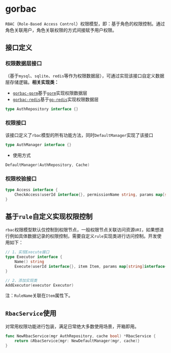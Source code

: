 # gorbac

`RBAC`（`Role-Based Access Control`）权限模型，即：基于角色的权限控制。通过角色关联用户，角色关联权限的方式间接赋予用户权限。

## 接口定义

### 权限数据层接口
（基于`mysql`、`sqlite`、`redis`等作为权限数据层），可通过实现该接口自定义数据层存储逻辑。**相关实现类：**

- [`gorbac-gorm`](https://github.com/kordar/gorbac-gorm)基于[`gorm`](https://github.com/go-gorm/gorm)实现权限数据层
- [`gorbac-redis`](https://github.com/kordar/gorbac-redis)基于[`go-redis`](https://github.com/redis/go-redis)实现权限数据层

```go
type AuthRepository interface {}
```

### 权限接口

该接口定义了`rbac`模型的所有功能方法，同时`DefaultManager`实现了该接口

```go
type AuthManager interface {} 
```

- 使用方式

```go
DefaultManager(AuthRepository, Cache)
```


### 权限校验接口

```go
type Access interface {
    CheckAccess(userId interface{}, permissionName string, params map[string]interface{}) bool
}
```

## 基于`rule`自定义实现权限控制

`rbac`权限模型默认仅控制到权限节点，一般权限节点关联访问资源`URI`，如果想进行例如具体数据记录的权限控制，需要自定义`rule`实现类进行访问控制。开发使用如下：

```go
// 1、实现Execute接口
type Executor interface {
    Name() string
    Execute(userId interface{}, item Item, params map[string]interface{}) bool
}

// 2、添加实现类
AddExecutor(executor Executor)
```

注：`RuleName`关联在`Item`属性下。

## `RbacService`使用

对常用权限功能进行包装，满足日常绝大多数使用场景，开箱即用。

```go
func NewRbacService(mgr AuthRepository, cache bool) *RbacService {
    return &RbacService{mgr: NewDefaultManager(mgr, cache)}
}
```









